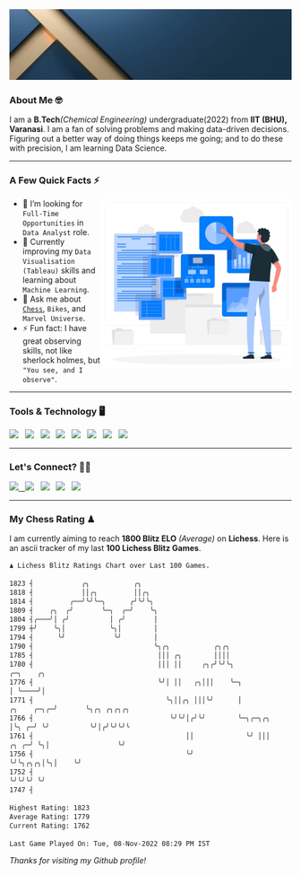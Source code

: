   <img src= "https://github.com/Laxman-Lakhan/Laxman-Lakhan/blob/master/Assets/Header.gif">

### About Me 🤓

I am a **B.Tech**_(Chemical Engineering)_ undergraduate(2022) from **IIT (BHU), Varanasi**. I am a fan of solving problems and making data-driven decisions. Figuring out a better way of doing things keeps me going; and to do these with precision, I am learning Data Science.

---

### A Few Quick Facts ⚡️
<img align="right" alt="Coding" width="340" src="https://github.com/Laxman-Lakhan/Laxman-Lakhan/blob/master/Assets/Data_Vector.jpg">   

- 🤝 I’m looking for `Full-Time Opportunities` in `Data Analyst` role.
- 📖 Currently improving my `Data Visualisation (Tableau)` skills and learning about `Machine Learning`.
- 💬 Ask me about [`Chess`](https://lichess.org/@/YourKingIsInDanger), `Bikes`, and `Marvel Universe`.
- ⚡️ Fun fact: I have great observing skills, not like sherlock holmes, but `"You see, and I observe"`.

---
### Tools & Technology 🖥

<img src="https://img.shields.io/badge/Python-white?logo=Python&logoColor=ColorName&style=ShieldStyle" /> &nbsp;
<img src="https://img.shields.io/badge/MySQL-white?logo=MySQL&logoColor=ColorName&style=ShieldStyle" /> &nbsp;
<img src="https://img.shields.io/badge/Tableau-white?logo=Tableau&logoColor=ColorName&style=ShieldStyle" /> &nbsp;
<img src="https://img.shields.io/badge/Excel-white?logo=Microsoft+Excel&logoColor=196F3D&style=ShieldStyle" /> &nbsp;
<img src="https://img.shields.io/badge/Jupyter-white?logo=Jupyter&logoColor=ColorName&style=ShieldStyle" /> &nbsp;
<img src="https://img.shields.io/badge/pandas-white?logo=Pandas&logoColor=000080&style=ShieldStyle" /> &nbsp;
<img src="https://img.shields.io/badge/numpy-white?logo=Numpy&logoColor=85C1E9&style=ShieldStyle" /> &nbsp;
<img src="https://img.shields.io/badge/scikit learn-white?logo=Scikit+Learn&logoColor=ColorName&style=ShieldStyle" /> &nbsp;



---

### Let's Connect? 🫳🏻

<a href="mailto:laxmansingh.lakhan@gmail.com"> <img src="https://img.icons8.com/fluent/48/000000/gmail.png" width="3.5%"/> &nbsp;
[<img src="https://img.icons8.com/color/48/000000/linkedin.png" width="3.5%"/>](https://www.linkedin.com/in/laxman-lakhan/)  &nbsp;
[<img src="https://img.icons8.com/fluent/48/000000/facebook-new.png" width="3.5%"/>](https://www.facebook.com/s.laxmanlakhan/)  &nbsp;
[<img src="https://img.icons8.com/fluent/48/000000/instagram-new.png" width="3.5%"/>](https://www.instagram.com/laxman.lakhan/)  &nbsp;
[<img src="https://img.icons8.com/color/48/000000/twitter.png" width="3.5%"/>](https://twitter.com/laxman__lakhan)  &nbsp;

 ---
  
### My Chess Rating ♟
  
I am currently aiming to reach **1800 Blitz ELO** *(Average)* on **Lichess**. Here is an ascii tracker of my last **100 Lichess Blitz Games**.

  ```
  ♟︎ 𝙻𝚒𝚌𝚑𝚎𝚜𝚜 𝙱𝚕𝚒𝚝𝚣 𝚁𝚊𝚝𝚒𝚗𝚐𝚜 𝙲𝚑𝚊𝚛𝚝 𝚘𝚟𝚎𝚛 𝙻𝚊𝚜𝚝 𝟷00 𝙶𝚊𝚖𝚎𝚜.
  
1823 ┤            ╭╮           ╭╮
1818 ┤            ││╭╮         ││╭╮
1814 ┤         ╭──╯╰╯╰─╮      ╭╯╰╯╰╮
1809 ┤    ╭╮  ╭╯       ╰─╮  ╭─╯    ╰╮
1804 ┤╭───╯│ ╭╯          │ ╭╯       │
1799 ┼╯    ╰╮│           ╰╮│        │
1794 ┤      ╰╯            ╰╯        │
1790 ┤                              ╰╮╭╮           ╭╮╭╮
1785 ┤                               │││ ╭╮        ││││
1780 ┤                               │││ ││     ╭╮╭╯╰╯╰╮                              ╭─╮    ╭╮
1776 ┤                               ╰╯│ ││   ╭╮│││    ╰─╮                            │ ╰────╯│
1771 ┤                                 ╰╮││╭╮ │││╰╯      │                 ╭╮    ╭─╮╭─╯       ╰╮╭╮ ╭╮╭╮╭╮
1766 ┤                                  ╰╯╰╯│╭╯╰╯        ╰─╮╭─╮╭╮          │╰╮ ╭─╯ ╰╯          ╰╯│╭╯╰╯╰╯╰
1761 ┤                                      ││             ╰╯ │││     ╭╮ ╭─╯ ╰╮│                 ╰╯
1756 ┤                                      ╰╯                ╰╯╰╮╭╮╭╮│╰╮│    ╰╯
1752 ┤                                                           ╰╯╰╯╰╯ ╰╯
1747 ┤ 

Highest Rating: 1823
Average Rating: 1779
Current Rating: 1762 

Last Game Played On: Tue, 08-Nov-2022 08:29 PM IST
  ```
  
  
*Thanks for visiting my Github profile!*
